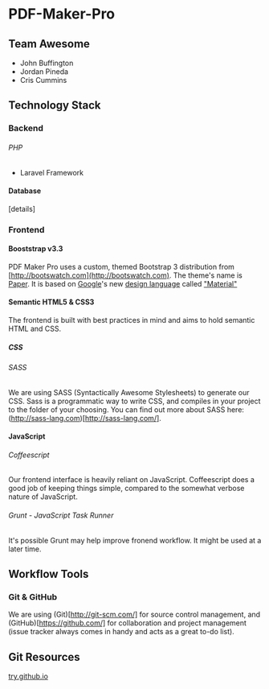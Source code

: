 PDF-Maker-Pro
====================
## Team Awesome
+ John Buffington
+ Jordan Pineda
+ Cris Cummins

## Technology Stack
### Backend
###### PHP
+ Laravel Framework

#### Database
[details]

### Frontend
#### Booststrap v3.3
PDF Maker Pro uses a custom, themed Bootstrap 3 distribution from [http://bootswatch.com](http://bootswatch.com). The theme's name is [Paper](http://bootswatch.com/paper/). It is based on [Google](http://www.google.com/design/)'s new [design language](http://en.wikipedia.org/wiki/Design_language) called ["Material"](http://www.google.com/design/spec/material-design/introduction.html)

#### Semantic HTML5 & CSS3
The frontend is built with best practices in mind and aims to hold semantic HTML and CSS.

##### CSS
###### SASS
We are using SASS (Syntactically Awesome Stylesheets) to generate our CSS. Sass is a programmatic way to write CSS, and compiles in your project to the folder of your choosing. You can find out more about SASS here: (http://sass-lang.com)[http://sass-lang.com/].

#### JavaScript
###### Coffeescript
Our frontend interface is heavily reliant on JavaScript. Coffeescript does a good job of keeping things simple, compared to the somewhat verbose nature of JavaScript.
###### Grunt - JavaScript Task Runner
It's possible Grunt may help improve fronend workflow. It might be used at a later time.

## Workflow Tools
### Git & GitHub
We are using (Git)[http://git-scm.com/] for source control management, and (GitHub)[https://github.com/] for collaboration and project management (issue tracker always comes in handy and acts as a great to-do list).

## Git Resources
[try.github.io](http://try.github.io)